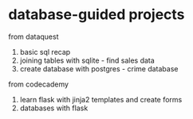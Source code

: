# database-guided projects
 from dataquest
 1. basic sql recap
 2. joining tables with sqlite - find sales data
 3. create database with postgres - crime database

from codecademy
 1. learn flask with jinja2 templates and create forms
 2. databases with flask
